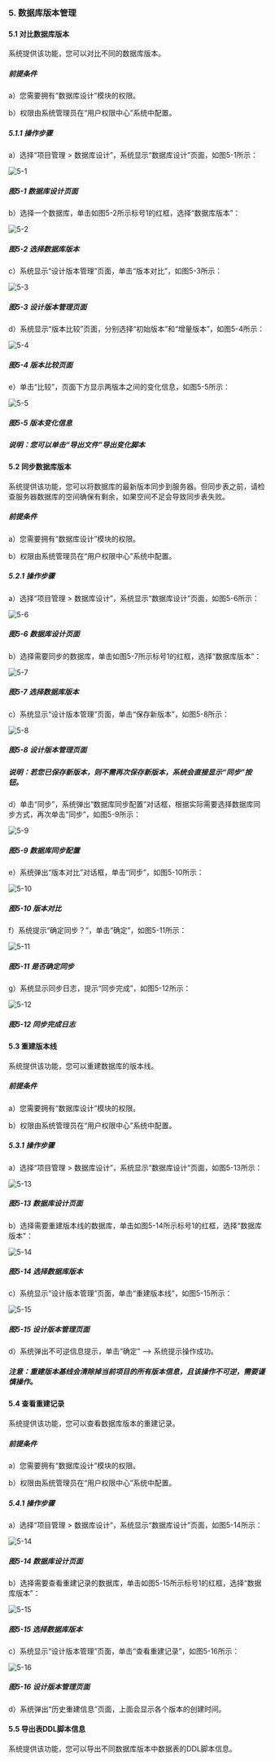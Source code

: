### 5. 数据库版本管理

#### 5.1 对比数据库版本

系统提供该功能，您可以对比不同的数据库版本。

##### 前提条件

a）您需要拥有“数据库设计”模块的权限。

b）权限由系统管理员在“用户权限中心”系统中配置。

##### 5.1.1 操作步骤

a）选择“项目管理 > 数据库设计”，系统显示“数据库设计”页面，如图5-1所示：

![5-1](https://www.feisuanyz.com/fsimage/zc-image/cz_10_1_2_01.png)

##### 图5-1 数据库设计页面

b）选择一个数据库，单击如图5-2所示标号1的红框，选择“数据库版本”：

![5-2](https://www.feisuanyz.com/fsimage/zc-image/cz_10_5_1_02.png)

##### 图5-2 选择数据库版本

c）系统显示“设计版本管理”页面，单击“版本对比”，如图5-3所示：

![5-3](https://www.feisuanyz.com/fsimage/zc-image/cz_10_5_1_03.png)

##### 图5-3 设计版本管理页面

d）系统显示“版本比较”页面，分别选择“初始版本”和“增量版本”，如图5-4所示：

![5-4](https://www.feisuanyz.com/fsimage/zc-image/cz_10_5_1_04.png)

##### 图5-4 版本比较页面

e）单击“比较”，页面下方显示两版本之间的变化信息，如图5-5所示：

![5-5](https://www.feisuanyz.com/fsimage/zc-image/cz_10_5_1_05.png)

##### 图5-5 版本变化信息

##### 说明：您可以单击“导出文件”导出变化脚本

#### 5.2 同步数据库版本

系统提供该功能，您可以将数据库的最新版本同步到服务器。但同步表之前，请检查服务器数据库的空间确保有剩余，如果空间不足会导致同步表失败。

##### 前提条件

a）您需要拥有“数据库设计”模块的权限。

b）权限由系统管理员在“用户权限中心”系统中配置。

##### 5.2.1 操作步骤

a）选择“项目管理 > 数据库设计”，系统显示“数据库设计”页面，如图5-6所示：

![5-6](https://www.feisuanyz.com/fsimage/zc-image/cz_10_4_4_01.png)

##### 图5-6 数据库设计页面

b）选择需要同步的数据库，单击如图5-7所示标号1的红框，选择“数据库版本”：

![5-7](https://www.feisuanyz.com/fsimage/zc-image/cz_10_5_1_02.png)

##### 图5-7 选择数据库版本

c）系统显示“设计版本管理”页面，单击“保存新版本”，如图5-8所示：

![5-8](https://www.feisuanyz.com/fsimage/zc-image/cz_10_5_2_03.png)

##### 图5-8 设计版本管理页面

##### 说明：若您已保存新版本，则不需再次保存新版本，系统会直接显示“同步”按钮。

d）单击“同步”，系统弹出“数据库同步配置”对话框，根据实际需要选择数据库同步方式，再次单击“同步”，如图5-9所示：

![5-9](https://www.feisuanyz.com/fsimage/zc-image/cz_10_5_2_04.png)

##### 图5-9 数据库同步配置

e）系统弹出“版本对比”对话框，单击“同步”，如图5-10所示：

![5-10](https://www.feisuanyz.com/fsimage/zc-image/cz_10_5_2_05.png)

##### 图5-10 版本对比

f）系统提示“确定同步？”，单击“确定”，如图5-11所示：

![5-11](https://www.feisuanyz.com/fsimage/zc-image/cz_10_5_2_06.png)

##### 图5-11 是否确定同步

g）系统显示同步日志，提示“同步完成”，如图5-12所示：

![5-12](https://www.feisuanyz.com/fsimage/zc-image/cz_10_5_2_07.png)

##### 图5-12 同步完成日志

#### 5.3 重建版本线

系统提供该功能，您可以重建数据库的版本线。

##### 前提条件

a）您需要拥有“数据库设计”模块的权限。

b）权限由系统管理员在“用户权限中心”系统中配置。

##### 5.3.1 操作步骤

a）选择“项目管理 > 数据库设计”，系统显示“数据库设计”页面，如图5-13所示：

![5-13](https://www.feisuanyz.com/fsimage/zc-image/cz_10_4_4_01.png)

##### 图5-13 数据库设计页面

b）选择需要重建版本线的数据库，单击如图5-14所示标号1的红框，选择“数据库版本”：

![5-14](https://www.feisuanyz.com/fsimage/zc-image/cz_10_5_1_02.png)

##### 图5-14  选择数据库版本

c）系统显示“设计版本管理”页面，单击“重建版本线”，如图5-15所示：

![5-15](https://www.feisuanyz.com/fsimage/zc-image/cz_10_5_3_03.png)

##### 图5-15 设计版本管理页面

d）系统弹出不可逆信息提示，单击“确定” --> 系统提示操作成功。

##### 注意：重建版本基线会清除掉当前项目的所有版本信息，且该操作不可逆，需要谨慎操作。

#### 5.4 查看重建记录

系统提供该功能，您可以查看数据库版本的重建记录。

##### 前提条件

a）您需要拥有“数据库设计”模块的权限。

b）权限由系统管理员在“用户权限中心”系统中配置。

##### 5.4.1 操作步骤

a）选择“项目管理 > 数据库设计”，系统显示“数据库设计”页面，如图5-14所示：

![5-14](https://www.feisuanyz.com/fsimage/zc-image/cz_10_4_4_01.png)

##### 图5-14 数据库设计页面

b）选择需要查看重建记录的数据库，单击如图5-15所示标号1的红框，选择“数据库版本”：

![5-15](https://www.feisuanyz.com/fsimage/zc-image/cz_10_5_1_02.png)

##### 图5-15 选择数据库版本

c）系统显示“设计版本管理”页面，单击“查看重建记录”，如图5-16所示：

![5-16](https://www.feisuanyz.com/fsimage/zc-image/cz_10_5_4_02.png)

##### 图5-16 设计版本管理页面

d）系统弹出“历史重建信息”页面，上面会显示各个版本的创建时间。

#### 5.5 导出表DDL脚本信息

系统提供该功能，您可以导出不同数据库版本中数据表的DDL脚本信息。
